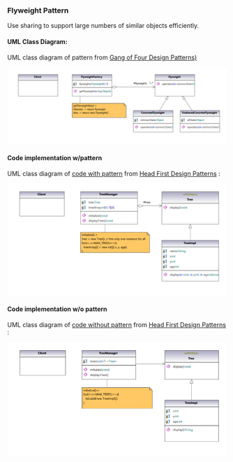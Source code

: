 ### Flyweight Pattern

Use sharing to support large numbers of similar objects efficiently.

#### UML Class Diagram:

UML class diagram of pattern from  [Gang of Four Design Patterns)](https://www.amazon.com/Design-Patterns-Object-Oriented-Addison-Wesley-Professional-ebook/dp/B000SEIBB8) 

<img src="flyweight.png" alt="drawing" width="700"/> 

#### Code implementation w/pattern

UML class diagram of [code with pattern](../../app/src/main/java/com/example/gofp/head_first/sol/structural/flyweight) from [Head First Design Patterns](https://www.amazon.com/Head-First-Design-Patterns-Brain-Friendly/dp/0596007124) :

<img src="flyweight_sol.png" alt="drawing" width="600"/> 

#### Code implementation w/o pattern

UML class diagram of [code without pattern](../../app/src/main/java/com/example/gofp/head_first/pre/structural/flyweight) from [Head First Design Patterns](https://www.amazon.com/Head-First-Design-Patterns-Brain-Friendly/dp/0596007124) :

<img src="flyweight_pre.png" alt="drawing" width="600"/> 